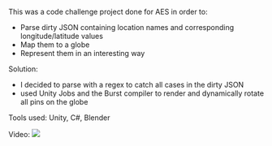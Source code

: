 This was a code challenge project done for AES in order to:
* Parse dirty JSON containing location names and corresponding longitude/latitude values
* Map them to a globe
* Represent them in an interesting way

Solution:
* I decided to parse with a regex to catch all cases in the dirty JSON
* used Unity Jobs and the Burst compiler to render and dynamically rotate all pins on the globe

Tools used: Unity, C#, Blender

Video:
[![](https://i.ytimg.com/vi_webp/coCoAvOaSBM/maxresdefault.webp)](http://www.youtube.com/watch?v=coCoAvOaSBM&feature=emb_title)
